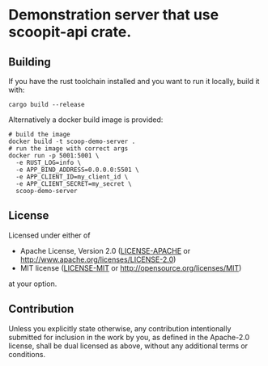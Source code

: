 # Demonstration server that use scoopit-api crate.

## Building 

If you have the rust toolchain installed and you want to run it locally, build it with:
```shell
cargo build --release
```

Alternatively a docker build image is provided:
```shell
# build the image
docker build -t scoop-demo-server .
# run the image with correct args
docker run -p 5001:5001 \
  -e RUST_LOG=info \
  -e APP_BIND_ADDRESS=0.0.0.0:5501 \
  -e APP_CLIENT_ID=my_client_id \
  -e APP_CLIENT_SECRET=my_secret \
  scoop-demo-server
```

## License

Licensed under either of

 * Apache License, Version 2.0
   ([LICENSE-APACHE](LICENSE-APACHE) or http://www.apache.org/licenses/LICENSE-2.0)
 * MIT license
   ([LICENSE-MIT](LICENSE-MIT) or http://opensource.org/licenses/MIT)

at your option.

## Contribution

Unless you explicitly state otherwise, any contribution intentionally submitted
for inclusion in the work by you, as defined in the Apache-2.0 license, shall be
dual licensed as above, without any additional terms or conditions.
